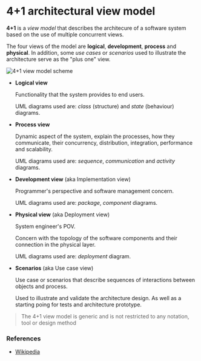# 4+1 architectural view model


**4+1** is a _view model_ that describes the architecure of a software system based on the use of multiple concurrent views.

The four views of the model are **logical**, **development**, **process** and **physical**. In addition, some _use cases_ or _scenarios_ used to illustrate the architecture serve as the "plus one" view.

![4+1 view model scheme](https://upload.wikimedia.org/wikipedia/commons/thumb/e/e6/4%2B1_Architectural_View_Model.svg/531px-4%2B1_Architectural_View_Model.svg.png)


- **Logical view**

	Functionality that the system provides to end users.

	UML diagrams used are: _class_ (structure) and _state_ (behaviour) diagrams.

- **Process view**

	Dynamic aspect of the system, explain the processes, how they communicate, their concurrency, distribution, integration, performance and scalability.

	UML diagrams used are: _sequence_, _communication_ and _activity_ diagrams.

- **Development view** (aka Implementation view)

	Programmer's perspective and software management concern.

	UML diagrams used are: _package_, _component_ diagrams.

- **Physical view** (aka Deployment view)

	System engineer's POV.

	Concern with the topology of the software components and their connection in the physical layer.

	UML diagrams used are: _deployment_ diagram.

- **Scenarios** (aka Use case view)

	Use case or scenarios that describe sequences of interactions between objects and process.

	Used to illustrate and validate the architecture design.
	As well as a starting poing for tests and architecture prototype.


> The 4+1 view model is generic and is not restricted to any notation, tool or design method

### References

- [Wikipedia](https://en.wikipedia.org/wiki/4%2B1_architectural_view_model)
